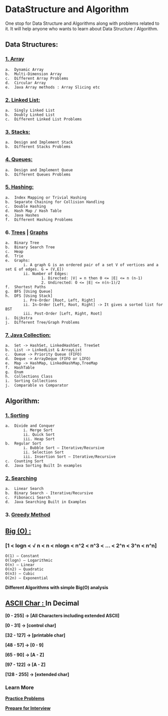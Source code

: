 # DataStructure and Algorithm
One stop for Data Structure and Algorithms along with problems related to it. It will help anyone who wants to learn about Data Structure / Algorithm\.



## Data Structures:

###  [1.  Array](https://www.geeksforgeeks.org/array-data-structure/)

    a.	Dynamic Array
    b.	Multi-Dimension Array
    c.	Different Array Problems
    d.	Circular Array
    e.	Java Array methods : Array Slicing etc

###  [2.	Linked List: ](https://www.geeksforgeeks.org/data-structures/linked-list/)

    a.	Singly Linked List
    b.	Doubly Linked List
    c.	Different Linked List Problems
    
### [3.	Stacks: ](https://www.geeksforgeeks.org/stack-data-structure/)

    a.	Design and Implement Stack
    b.	Different Stacks Problems
    
### [4.	Queues: ](https://www.geeksforgeeks.org/queue-data-structure/)

    a.	Design and Implement Queue
    b.	Different Queues Problems
    
### [5.	Hashing: ](https://www.geeksforgeeks.org/hashing-data-structure/)

    a.	Index Mapping or Trivial Hashing
    b.	Separate Chaining for Collision Handling
    c.	Double Hashing
    d.	Hash Map / Hash Table
    e.	Java Hashes
    f.	Different Hashing Problems
    
### 6.	[Trees](https://www.geeksforgeeks.org/binary-tree-data-structure/) | [Graphs](https://www.geeksforgeeks.org/graph-data-structure-and-algorithms/)

    a.	Binary Tree
    b.	Binary Search Tree
    c.	Heap
    d.	Trie
    e.	Graphs:
            i. A graph G is an ordered pair of a set V of vertices and a set E of edges. G = (V,E])
            ii. Number of Edges: 
                    1. Directed: |V| = n then 0 <= |E| <= n (n-1)
                    2. Undirected: O <= |E| <= n(n-1)/2
    f.	Shortest Paths
    g.	BFS [Using Queue]
    h.	DFS [Using Stack]
            i. Pre-Order [Root, Left, Right]
            ii. In-Order [Left, Root, Right] -> It gives a sorted list for BST
            iii. Post-Order [Left, Right, Root]
    i.	Dijkstra
    j.	Different Tree/Graph Problems
    
### [7.	Java Collection: ](https://www.javatpoint.com/collections-in-java)

    a.	Set -> HashSet, LinkedHashSet, TreeSet
    b.	List -> LinkedList & ArrayList
    c.	Queue -> Priority Queue (FIFO)
    d.	Deque -> ArrayDeque (FIFO or LIFO)
    e.	Map -> HashMap, LinkedHashMap,TreeMap
    f.	HashTable
    g.	Enum
    h.	Collections Class
    i.	Sorting Collections
    j.	Comparable vs Comparator



## Algorithm:

### [1.	Sorting](https://www.geeksforgeeks.org/sorting-algorithms/)
    a.	Divide and Conquer 
            i. Merge Sort
            ii. Quick Sort
            iii. Heap Sort
    b.	Regular Sort
            i. Bubble Sort – Iterative/Recursive
            ii. Selection Sort
            iii. Insertion Sort – Iterative/Recursive
    c.	Counting Sort
    d.	Java Sorting Built In examples


### [2.	Searching](https://www.geeksforgeeks.org/searching-algorithms/)
    a.	Linear Search
    b.	Binary Search - Iterative/Recursive
    c.	Fibonacci Search
    d.	Java Searching Built in Examples

        
### 3.	[Greedy Method](https://www.geeksforgeeks.org/greedy-algorithms/)


## [Big (O) : ](http://bigocheatsheet.com/)

### [1 < logn < √ n < n < nlogn < n^2 < n^3 < ... < 2^n < 3^n < n^n]

    O(1) – Constant
    O(logn) – Logarithmic
    O(n) – Linear
    O(n2) – Quadratic
    O(n3) – Cubic
    O(2n) – Exponential
    
**Different Algorithms with simple Big(O) analysis**


## [ASCII Char : ](https://www.ascii-code.com/) In Decimal

**[0 - 255] -> [All Characters including extended ASCII]**

**[0 - 31] -> [control char]**

**[32 - 127] -> [printable char]**

**[48 - 57] -> [0 - 9]**

**[65 - 90] -> [A - Z]**

**[97 - 122] -> [A - Z]**

**[128 - 255] -> [extended char]**





### Learn More

**[Practice Problems](https://leetcode.com/)**

**[Prepare for Interview](https://www.interviewcake.com/)**

